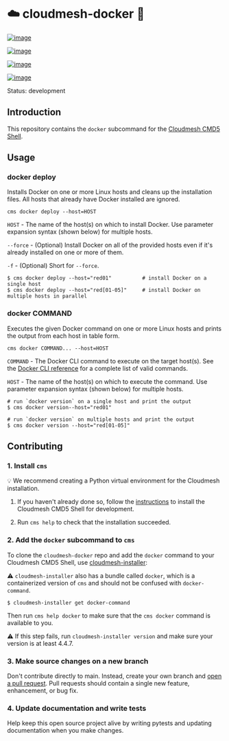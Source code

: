 # :cloud: cloudmesh-docker :whale:


[![image](https://img.shields.io/travis/TankerHQ/cloudmesh-bar.svg?branch=main)](https://travis-ci.org/TankerHQ/cloudmesn-bar)

[![image](https://img.shields.io/pypi/pyversions/cloudmesh-bar.svg)](https://pypi.org/project/cloudmesh-bar)

[![image](https://img.shields.io/pypi/v/cloudmesh-bar.svg)](https://pypi.org/project/cloudmesh-bar/)

[![image](https://img.shields.io/github/license/TankerHQ/python-cloudmesh-bar.svg)](https://github.com/TankerHQ/python-cloudmesh-bar/blob/main/LICENSE)

Status: development

## Introduction


This repository contains the `docker` subcommand for the
[Cloudmesh CMD5 Shell](https://github.com/cloudmesh/cloudmesh.cmd5).

## Usage

### docker deploy

Installs Docker on one or more Linux hosts and cleans up the
installation files. All hosts that already have Docker installed are
ignored.

`cms docker deploy --host=HOST`

`HOST` - The name of the host(s) on which to install Docker. Use parameter expansion syntax (shown below) for multiple hosts.

`--force` - (Optional) Install Docker on all of the provided hosts even if it's already installed on one or more of them.

`-f` - (Optional) Short for `--force`.

```
$ cms docker deploy --host="red01"          # install Docker on a single host
$ cms docker deploy --host="red[01-05]"     # install Docker on multiple hosts in parallel
```

### docker COMMAND

Executes the given Docker command on one or more Linux hosts and
prints the output from each host in table form.

`cms docker COMMAND... --host=HOST`

`COMMAND` - The Docker CLI command to execute on the target
host(s). See the
[Docker CLI reference](https://docs.docker.com/engine/reference/commandline/cli/)
for a complete list of valid commands.

`HOST` - The name of the host(s) on which to execute the command. Use
parameter expansion syntax (shown below) for multiple hosts.

```
# run `docker version` on a single host and print the output
$ cms docker version--host="red01"

# run `docker version` on multiple hosts and print the output
$ cms docker version --host="red[01-05]"
```

## Contributing

### 1. Install `cms`

:bulb: We recommend creating a Python virtual environment for the
Cloudmesh installation.

1. If you haven't already done so, follow the
   [instructions](https://github.com/cloudmesh/get#notice---developer-install-with-cloudmesh-installer)
   to install the Cloudmesh CMD5 Shell for development.

2. Run `cms help` to check that the installation succeeded.

### 2. Add the `docker` subcommand to `cms`

To clone the `cloudmesh-docker` repo and add the `docker` command to
your Cloudmesh CMD5 Shell, use
[cloudmesh-installer](https://github.com/cloudmesh/cloudmesh-installer):

:warning: `cloudmesh-installer` also has a bundle called `docker`,
which is a containerized version of `cms` and should not be confused
with `docker-command`.

```
$ cloudmesh-installer get docker-command
```

Then run `cms help docker` to make sure that the `cms docker` command
is available to you.

:warning: If this step fails, run `cloudmesh-installer version` and
make sure your version is at least 4.4.7.

### 3. Make source changes on a new branch

Don't contribute directly to main. Instead, create your own branch and
[open a pull request](https://github.com/cloudmesh/cloudmesh-docker/compare). Pull
requests should contain a single new feature, enhancement, or bug fix.

### 4. Update documentation and write tests

Help keep this open source project alive by writing pytests and
updating documentation when you make changes.
